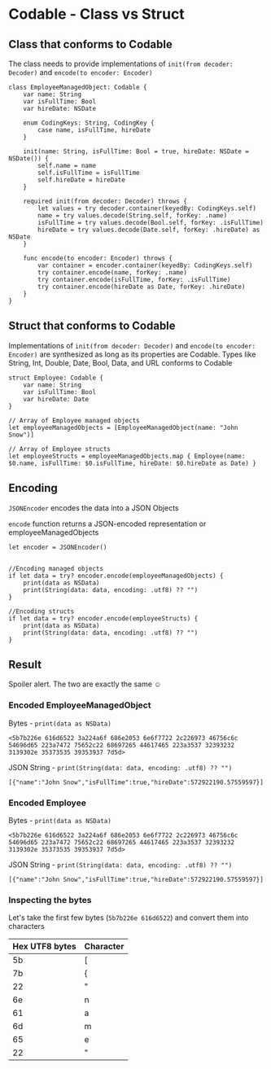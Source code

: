 # Codable - Class vs Struct


## Class that conforms to Codable
The class needs to provide implementations of `init(from decoder: Decoder)` and `encode(to encoder: Encoder)`
```
class EmployeeManagedObject: Codable {
    var name: String
    var isFullTime: Bool
    var hireDate: NSDate

    enum CodingKeys: String, CodingKey {
        case name, isFullTime, hireDate
    }

    init(name: String, isFullTime: Bool = true, hireDate: NSDate = NSDate()) {
        self.name = name
        self.isFullTime = isFullTime
        self.hireDate = hireDate
    }

    required init(from decoder: Decoder) throws {
        let values = try decoder.container(keyedBy: CodingKeys.self)
        name = try values.decode(String.self, forKey: .name)
        isFullTime = try values.decode(Bool.self, forKey: .isFullTime)
        hireDate = try values.decode(Date.self, forKey: .hireDate) as NSDate
    }

    func encode(to encoder: Encoder) throws {
        var container = encoder.container(keyedBy: CodingKeys.self)
        try container.encode(name, forKey: .name)
        try container.encode(isFullTime, forKey: .isFullTime)
        try container.encode(hireDate as Date, forKey: .hireDate)
    }
}
```
## Struct that conforms to Codable
Implementations of `init(from decoder: Decoder)` and `encode(to encoder: Encoder)` are synthesized as long as its properties are Codable. Types like String, Int, Double, Date, Bool, Data, and URL conforms to Codable
```
struct Employee: Codable {
    var name: String
    var isFullTime: Bool
    var hireDate: Date
}

// Array of Employee managed objects
let employeeManagedObjects = [EmployeeManagedObject(name: "John Snow")]

// Array of Employee structs
let employeeStructs = employeeManagedObjects.map { Employee(name: $0.name, isFullTime: $0.isFullTime, hireDate: $0.hireDate as Date) }
```

## Encoding
`JSONEncoder` encodes the data into a JSON Objects

`encode` function returns a JSON-encoded representation or employeeManagedObjects

```
let encoder = JSONEncoder()


//Encoding managed objects
if let data = try? encoder.encode(employeeManagedObjects) {
    print(data as NSData)
    print(String(data: data, encoding: .utf8) ?? "")
}

//Encoding structs
if let data = try? encoder.encode(employeeStructs) {
    print(data as NSData)
    print(String(data: data, encoding: .utf8) ?? "")
}

```

## Result
Spoiler alert. The two are exactly the same ☺️
### Encoded EmployeeManagedObject
Bytes - `print(data as NSData)`
```
<5b7b226e 616d6522 3a224a6f 686e2053 6e6f7722 2c226973 46756c6c 54696d65 223a7472 75652c22 68697265 44617465 223a3537 32393232 3139302e 35373535 39353937 7d5d>
```
JSON String - `print(String(data: data, encoding: .utf8) ?? "")`
```
[{"name":"John Snow","isFullTime":true,"hireDate":572922190.57559597}]
```


### Encoded Employee
Bytes - `print(data as NSData)`
```
<5b7b226e 616d6522 3a224a6f 686e2053 6e6f7722 2c226973 46756c6c 54696d65 223a7472 75652c22 68697265 44617465 223a3537 32393232 3139302e 35373535 39353937 7d5d>
```
JSON String - `print(String(data: data, encoding: .utf8) ?? "")`
```
[{"name":"John Snow","isFullTime":true,"hireDate":572922190.57559597}]
```

### Inspecting the bytes
Let's take the first few bytes (`5b7b226e 616d6522`) and convert them into characters

|Hex UTF8 bytes | Character |
|---------------|-----------|
|5b  | [|
|7b | {|
|22 | "|
|6e | n|
|61 | a|
|6d | m|
|65 | e|
|22 | "|
